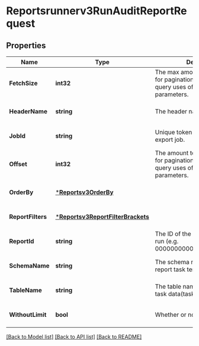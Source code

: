 # Reportsrunnerv3RunAuditReportRequest

## Properties
Name | Type | Description | Notes
------------ | ------------- | ------------- | -------------
**FetchSize** | **int32** | The max amount of rows to return for pagination. Required if report query uses offset and fetch_size parameters. | [optional] [default to null]
**HeaderName** | **string** | The header name. | [optional] [default to null]
**JobId** | **string** | Unique token identifying the export job. | [optional] [default to null]
**Offset** | **int32** | The amount to offset the rows by for pagination. Required if report query uses offset and fetch_size parameters. | [optional] [default to null]
**OrderBy** | [***Reportsv3OrderBy**](reportsv3OrderBy.md) |  | [optional] [default to null]
**ReportFilters** | [***Reportsv3ReportFilterBrackets**](reportsv3ReportFilterBrackets.md) |  | [optional] [default to null]
**ReportId** | **string** | The ID of the Report we wish to run (e.g. 000000000000000000000905). | [optional] [default to null]
**SchemaName** | **string** | The schema name to organize report task temp tables. | [optional] [default to null]
**TableName** | **string** | The table name to save report task data(task_id). | [optional] [default to null]
**WithoutLimit** | **bool** | Whether or not to limit the results. | [optional] [default to null]

[[Back to Model list]](../README.md#documentation-for-models) [[Back to API list]](../README.md#documentation-for-api-endpoints) [[Back to README]](../README.md)

